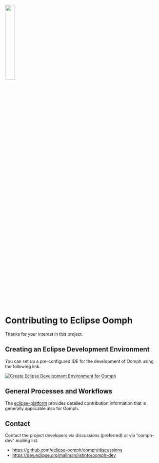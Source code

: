 <img src="https://www.eclipse.org/setups/installer/oomph.svg" width="25%">

# Contributing to Eclipse Oomph

Thanks for your interest in this project.

## Creating an Eclipse Development Environment

You can set up a pre-configured IDE for the development of Oomph using the following link.

[![Create Eclipse Development Environment for Oomph](https://download.eclipse.org/oomph/www/setups/svg/oomph.svg)](https://www.eclipse.org/setups/installer/?url=https://raw.githubusercontent.com/eclipse-oomph/oomph/master/setups/configurations/OomphConfiguration.setup&show=true "Click to open Eclipse-Installer Auto Launch or drag onto your running installer's title area")

## General Processes and Workflows

The [eclipse-platform](https://github.com/eclipse-platform/.github/blob/main/CONTRIBUTING.md) provides detailed contribution information that is generally applicable also for Oomph.

## Contact

Contact the project developers via discussions (preferred) or via "oomph-dev" mailing list.

* https://github.com/eclipse-oomph/oomph/discussions
* https://dev.eclipse.org/mailman/listinfo/oomph-dev
